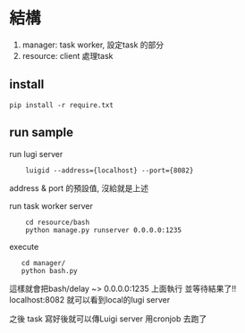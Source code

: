 結構
===

1. manager: task worker, 設定task 的部分
2. resource: client 處理task



install
---
```
pip install -r require.txt
```

run sample 
---
 run lugi server
 ```
     luigid --address={localhost} --port={8082}
 ```
 address & port 的預設值, 沒給就是上述

 run task worker server 
 ```
     cd resource/bash
     python manage.py runserver 0.0.0.0:1235
 ```
 
 execute
 ```
    cd manager/
    python bash.py
 ```

這樣就會把bash/delay ~> 0.0.0.0:1235 上面執行 並等待結果了!!
localhost:8082 就可以看到local的lugi server

之後 task 寫好後就可以傳Luigi server 用cronjob 去跑了
